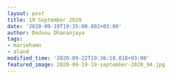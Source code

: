 ```yaml
---
layout: post
title: 19 September 2020
date: '2020-09-19T19:35:00.002+03:00'
author: Dedunu Dhananjaya
tags:
- mariehamn
- aland
modified_time: '2020-09-22T19:36:18.818+03:00'
featured_image: 2020-09-19-19-september-2020_94.jpg
---
```

